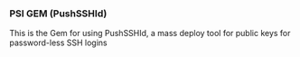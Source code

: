 ### PSI GEM (PushSSHId)

This is the Gem for using PushSSHId, a mass deploy tool for public keys for password-less SSH logins
